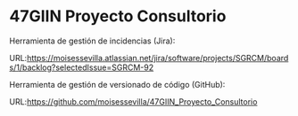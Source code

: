 # 47GIIN Proyecto Consultorio

Herramienta de gestión de incidencias (Jira):

URL:https://moisessevilla.atlassian.net/jira/software/projects/SGRCM/boards/1/backlog?selectedIssue=SGRCM-92

Herramienta de gestión de versionado de código (GitHub):

URL:https://github.com/moisessevilla/47GIIN_Proyecto_Consultorio
